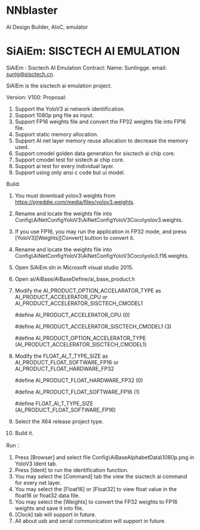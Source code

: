 # NNblaster
AI Design Builder, AIoC, emulator

# SiAiEm: SISCTECH AI EMULATION

SiAiEm : Sisctech AI Emulation
Contract:
Name: Sunlingge. email: sunlg@sisctech.cn.

SiAIEm is the sisctech ai emulation project.

Version: V100:
Proposal:
1. Support the YoloV3 ai network identification.
2. Support 1080p png file as input.
3. Support FP16 weights file and convert the FP32 weights file into FP16 file.
4. Support static memory allocation.
5. Support AI net layer memory reuse allocation to decrease the memory used.
6. Support cmodel golden data generation for sisctech ai chip core.
7. Support cmodel test for sistech ai chip core.
8. Support ai test for every individual layer. 
9. Support using only ansi c code but ui model.

Build:
1. You must download yolov3 weights from https://pjreddie.com/media/files/yolov3.weights.
2. Rename and locate the weights file into Config\AiNetConfigYoloV3\AiNetConfigYoloV3Coco\yolov3.weights.
3. If you use FP16, you may run the application in FP32 mode, and press [YoloV3][Weights][Convert] buttion to convert it.
4. Rename and locate the weights file into Config\AiNetConfigYoloV3\AiNetConfigYoloV3Coco\yolo3.f16.weights.
5. Open SiAiEm.sln in Microsoft visual studio 2015.
6. Open ai/AiBase/AiBaseDefine/ai_base_product.h
7. Modify the AI_PRODUCT_OPTION_ACCELARATOR_TYPE as AI_PRODUCT_ACCELERATOR_CPU or AI_PRODUCT_ACCELERATOR_SISCTECH_CMODEL1

	#define AI_PRODUCT_ACCELERATOR_CPU                (0)

	#define AI_PRODUCT_ACCELERATOR_SISCTECH_CMODEL1   (3)

	#define AI_PRODUCT_OPTION_ACCELERATOR_TYPE        (AI_PRODUCT_ACCELERATOR_SISCTECH_CMODEL1)

8. Modify the FLOAT_AI_T_TYPE_SIZE as AI_PRODUCT_FLOAT_SOFTWARE_FP16 or AI_PRODUCT_FLOAT_HARDWARE_FP32

	#define AI_PRODUCT_FLOAT_HARDWARE_FP32            (0)

	#define AI_PRODUCT_FLOAT_SOFTWARE_FP16            (1)

	#define FLOAT_AI_T_TYPE_SIZE                      (AI_PRODUCT_FLOAT_SOFTWARE_FP16)

9. Select the X64 release project type.
10. Build it.

Run：
1. Press [Browser] and select file Config\AiBaseAlphabetData\1080p.png in YoloV3 Ident tab.
2. Press [Ident] to run the identification function.
3. You may select the [Command] tab the view the sisctech ai command for every net layer.
4. You may select the [Float16] or [Float32] to view float value in the float16 or float32 data file.
5. You may select the [Weights] to convert the FP32 weights to FP16 weights and save it into file.
6. [Clock] tab will support in future.
7. All about usb and serial communication will support in future.
